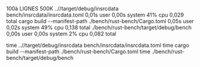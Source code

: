 

100à LIGNES 500K
..//target/debug/insrcdata bench/insrcdata/insrcdata.toml  0,01s user 0,00s system 41% cpu 0,029 total
cargo build --manifest-path ./bench/rust-bench/Cargo.toml  0,05s user 0,02s system 49% cpu 0,138 total
./bench/rust-bench/target/debug/bench  0,00s user 0,00s system 2% cpu 0,082 total

time ..//target/debug/insrcdata bench/insrcdata/insrcdata.toml 
time cargo build --manifest-path ./bench/rust-bench/Cargo.toml
time ./bench/rust-bench/target/debug/bench 
